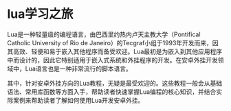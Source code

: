 # lua学习之旅
Lua是一种轻量级的编程语言，由巴西里约热内卢天主教大学（Pontifical Catholic University of Rio de Janeiro）的Tecgraf小组于1993年开发而来，因其高效、轻便和易于嵌入其他程序而备受欢迎。Lua最初是为嵌入到其他应用程序中而设计的，因此它特别适用于嵌入式系统和外挂程序的开发。在安卓外挂开发领域中，Lua语言也是一种非常流行的脚本语言。

其中，针对安卓外挂方向的Lua教程，无疑是最受欢迎的。这些教程一般会从基础语法、常用库函数等方面入手，帮助读者快速掌握Lua编程的核心知识，并结合实际案例来帮助读者了解如何使用Lua开发安卓外挂。
